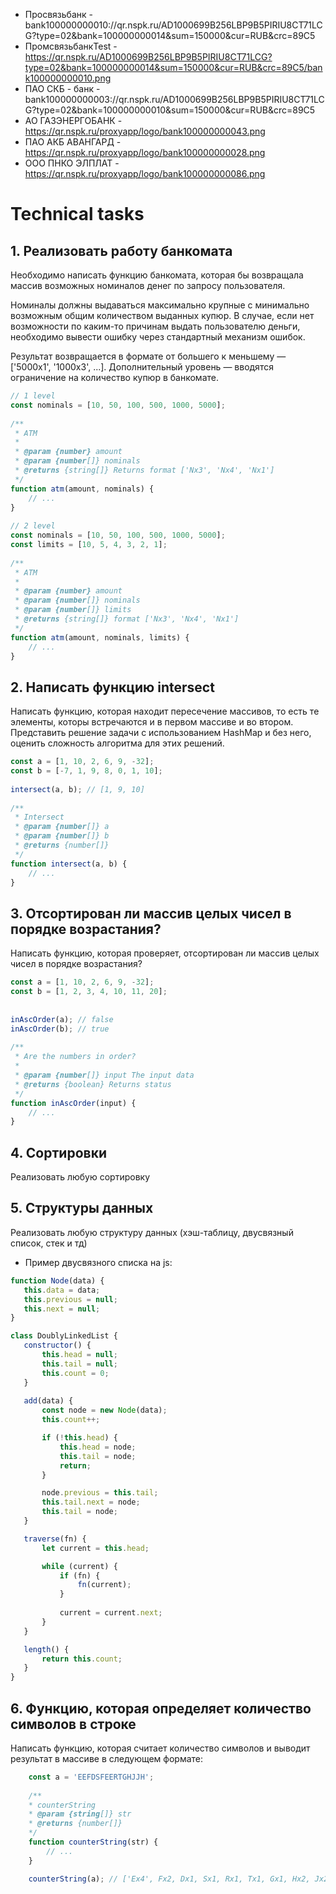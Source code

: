 * Просвязьбанк - bank100000000010://qr.nspk.ru/AD1000699B256LBP9B5PIRIU8CT71LCG?type=02&bank=100000000014&sum=150000&cur=RUB&crc=89C5
* ПромсвязьбанкTest - https://qr.nspk.ru/AD1000699B256LBP9B5PIRIU8CT71LCG?type=02&bank=100000000014&sum=150000&cur=RUB&crc=89C5/bank100000000010.png
* ПАО СКБ - банк - bank100000000003://qr.nspk.ru/AD1000699B256LBP9B5PIRIU8CT71LCG?type=02&bank=100000000010&sum=150000&cur=RUB&crc=89C5
* АО ГАЗЭНЕРГОБАНК - https://qr.nspk.ru/proxyapp/logo/bank100000000043.png
* ПАО АКБ АВАНГАРД - https://qr.nspk.ru/proxyapp/logo/bank100000000028.png
* ООО ПНКО ЭЛПЛАТ - https://qr.nspk.ru/proxyapp/logo/bank100000000086.png

# Technical tasks

## 1. Реализовать работу банкомата
Необходимо написать функцию банкомата, которая бы возвращала массив возможных номиналов денег по запросу пользователя.

Номиналы должны выдаваться максимально крупные с минимально возможным общим количеством выданных купюр. В случае, если нет возможности по каким-то причинам выдать пользователю деньги, необходимо вывести ошибку через стандартный механизм ошибок.

Результат возвращается в формате от большего к меньшему — ['5000x1', '1000x3', ...]. Дополнительный уровень — вводятся ограничение на количество купюр в банкомате.

```js
// 1 level
const nominals = [10, 50, 100, 500, 1000, 5000];
 
/**
 * ATM
 *
 * @param {number} amount
 * @param {number[]} nominals
 * @returns {string[]} Returns format ['Nx3', 'Nx4', 'Nx1']
 */
function atm(amount, nominals) {
    // ...
}
 
// 2 level
const nominals = [10, 50, 100, 500, 1000, 5000];
const limits = [10, 5, 4, 3, 2, 1];
 
/**
 * ATM
 *
 * @param {number} amount
 * @param {number[]} nominals
 * @param {number[]} limits
 * @returns {string[]} format ['Nx3', 'Nx4', 'Nx1']
 */
function atm(amount, nominals, limits) {
    // ...
}
```

## 2. Написать функцию intersect
Написать функцию, которая находит пересечение массивов, то есть те элементы, которы встречаются и в первом массиве и во втором. Представить решение задачи с использованием HashMap и без него, оценить сложность алгоритма для этих решений.

```js
const a = [1, 10, 2, 6, 9, -32];
const b = [-7, 1, 9, 8, 0, 1, 10];
 
intersect(a, b); // [1, 9, 10]
 
/**
 * Intersect
 * @param {number[]} a
 * @param {number[]} b
 * @returns {number[]}
 */
function intersect(a, b) {
    // ...
}
```

## 3. Отсортирован ли массив целых чисел в порядке возрастания?
Написать функцию, которая проверяет, отсортирован ли массив целых чисел в порядке возрастания?

```js
const a = [1, 10, 2, 6, 9, -32];
const b = [1, 2, 3, 4, 10, 11, 20];
 
  
inAscOrder(a); // false
inAscOrder(b); // true
 
/**
 * Are the numbers in order?
 *
 * @param {number[]} input The input data
 * @returns {boolean} Returns status
 */
function inAscOrder(input) {
    // ...
}
```

## 4. Сортировки
Реализовать любую сортировку

 ## 5. Структуры данных 
 Реализовать любую структуру данных (хэш-таблицу, двусвязный список, стек и тд)
 * Пример двусвязного списка на js:
 ```js
 function Node(data) {
    this.data = data;
    this.previous = null;
    this.next = null;
}
 
class DoublyLinkedList {
    constructor() {
        this.head = null;
        this.tail = null;
        this.count = 0;
    }
     
    add(data) {
        const node = new Node(data);
        this.count++;
 
        if (!this.head) {
            this.head = node;
            this.tail = node;
            return;
        }
 
        node.previous = this.tail;
        this.tail.next = node;
        this.tail = node;
    }
 
    traverse(fn) {
        let current = this.head;
 
        while (current) {
            if (fn) {
                fn(current);
            }
             
            current = current.next;
        }
    }
 
    length() {
        return this.count;
    }
}
 ```

 ## 6. Функцию, которая определяет количество символов в строке
Написать функцию, которая считает количество символов и выводит результат в массиве в следующем формате:
```js
    const a = 'EEFDSFEERTGHJJH';
    
    /**
    * counterString
    * @param {string[]} str
    * @returns {number[]}
    */
    function counterString(str) {
        // ...
    }

    counterString(a); // ['Ex4', Fx2, Dx1, Sx1, Rx1, Tx1, Gx1, Hx2, Jx2]
```
